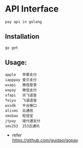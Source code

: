 # API Interface

    pay api in golang

## Installation

```
go get
```

## Usage:

```
apple   苹果支付
iapppay 爱贝支付
wxapi   微信登录
wxpay   微信支付
xfapi   讯飞语音
feiyu   飞语语音
wxsdk   平台接口
alisms  云通信
smsbao  短信宝
jtpay   竣付通支付
sms253  253云通讯
```

* refer</br>
    https://github.com/guidao/gopay
